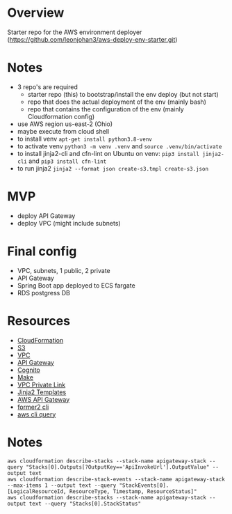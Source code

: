 # Overview
Starter repo for the AWS environment deployer (https://github.com/leonjohan3/aws-deploy-env-starter.git)

# Notes
- 3 repo's are required
  - starter repo (this) to bootstrap/install the env deploy (but not start)
  - repo that does the actual deployment of the env (mainly bash)
  - repo that contains the configuration of the env (mainly Cloudformation config)
- use AWS region us-east-2 (Ohio)
- maybe execute from cloud shell
- to install venv `apt-get install python3.8-venv`
- to activate venv `python3 -m venv .venv` and `source .venv/bin/activate`
- to install jinja2-cli and cfn-lint on Ubuntu on venv: `pip3 install jinja2-cli` and `pip3 install cfn-lint`
- to run jinja2 `jinja2 --format json create-s3.tmpl create-s3.json`

# MVP
- deploy API Gateway
- deploy VPC (might include subnets)

# Final config
- VPC, subnets, 1 public, 2 private
- API Gateway
- Spring Boot app deployed to ECS fargate
- RDS postgress DB

# Resources
- [CloudFormation](<https://docs.aws.amazon.com/cloudformation/index.html>)
- [S3](<https://docs.aws.amazon.com/s3/index.html>)
- [VPC](<https://docs.aws.amazon.com/vpc/index.html>)
- [API Gateway](<https://docs.aws.amazon.com/apigateway/index.html>)
- [Cognito](<https://docs.aws.amazon.com/cognito/index.html>)
- [Make](<https://www.gnu.org/software/make/manual/html_node/index.html>)
- [VPC Private Link](<https://docs.aws.amazon.com/vpc/latest/privatelink/endpoint-services-overview.html>)
- [Jinja2 Templates](<https://jinja2docs.readthedocs.io/en/stable/templates.html>)
- [AWS API Gateway](<https://docs.aws.amazon.com/apigateway/latest/developerguide/how-to-mock-integration.html>)
- [former2 cli](<https://github.com/iann0036/former2/blob/master/cli/README.md>)
- [aws cli query](<https://docs.aws.amazon.com/cli/latest/userguide/cli-usage-filter.html>)

# Notes
```
aws cloudformation describe-stacks --stack-name apigateway-stack --query "Stacks[0].Outputs[?OutputKey=='ApiInvokeUrl'].OutputValue" --output text
aws cloudformation describe-stack-events --stack-name apigateway-stack --max-items 1 --output text --query "StackEvents[0].[LogicalResourceId, ResourceType, Timestamp, ResourceStatus]"
aws cloudformation describe-stacks --stack-name apigateway-stack --output text --query "Stacks[0].StackStatus"
```

